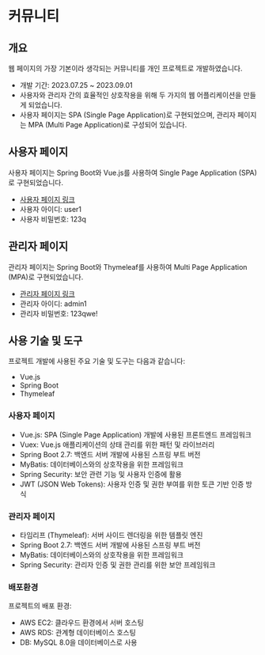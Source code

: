 # 커뮤니티

## 개요
웹 페이지의 가장 기본이라 생각되는 커뮤니티를 개인 프로젝트로 개발하였습니다. 

- 개발 기간: 2023.07.25 ~ 2023.09.01
- 사용자와 관리자 간의 효율적인 상호작용을 위해 두 가지의 웹 어플리케이션을 만들게 되었습니다.
- 사용자 페이지는 SPA (Single Page Application)로 구현되었으며, 관리자 페이지는 MPA (Multi Page Application)로 구성되어 있습니다.
  
## 사용자 페이지

사용자 페이지는 Spring Boot와 Vue.js를 사용하여 Single Page Application (SPA)로 구현되었습니다.

- <a href="http://ec2-43-201-8-173.ap-northeast-2.compute.amazonaws.com:8080/">사용자 페이지 링크</a>
- 사용자 아이디: user1
- 사용자 비밀번호: 123q

## 관리자 페이지

관리자 페이지는 Spring Boot와 Thymeleaf를 사용하여 Multi Page Application (MPA)로 구현되었습니다.

- <a href="http://ec2-43-201-8-173.ap-northeast-2.compute.amazonaws.com:8081/admin/login">관리자 페이지 링크</a>
- 관리자 아이디: admin1
- 관리자 비밀번호: 123qwe!

## 사용 기술 및 도구

프로젝트 개발에 사용된 주요 기술 및 도구는 다음과 같습니다:

- Vue.js
- Spring Boot
- Thymeleaf

### 사용자 페이지
- Vue.js: SPA (Single Page Application) 개발에 사용된 프론트엔드 프레임워크
- Vuex: Vue.js 애플리케이션의 상태 관리를 위한 패턴 및 라이브러리
- Spring Boot 2.7: 백엔드 서버 개발에 사용된 스프링 부트 버전
- MyBatis: 데이터베이스와의 상호작용을 위한 프레임워크
- Spring Security: 보안 관련 기능 및 사용자 인증에 활용
- JWT (JSON Web Tokens): 사용자 인증 및 권한 부여를 위한 토큰 기반 인증 방식

### 관리자 페이지

- 타임리프 (Thymeleaf): 서버 사이드 렌더링을 위한 템플릿 엔진
- Spring Boot 2.7: 백엔드 서버 개발에 사용된 스프링 부트 버전
- MyBatis: 데이터베이스와의 상호작용을 위한 프레임워크
- Spring Security: 관리자 인증 및 권한 관리를 위한 보안 프레임워크

### 배포환경

프로젝트의 배포 환경:

- AWS EC2: 클라우드 환경에서 서버 호스팅
- AWS RDS: 관계형 데이터베이스 호스팅
- DB: MySQL 8.0을 데이터베이스로 사용
